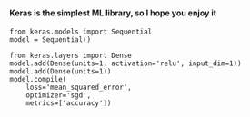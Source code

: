 #### Keras is the simplest ML library, so I hope you enjoy it

```
from keras.models import Sequential
model = Sequential()

from keras.layers import Dense
model.add(Dense(units=1, activation='relu', input_dim=1))
model.add(Dense(units=1))
model.compile(
    loss='mean_squared_error',
    optimizer='sgd',
    metrics=['accuracy'])
```
